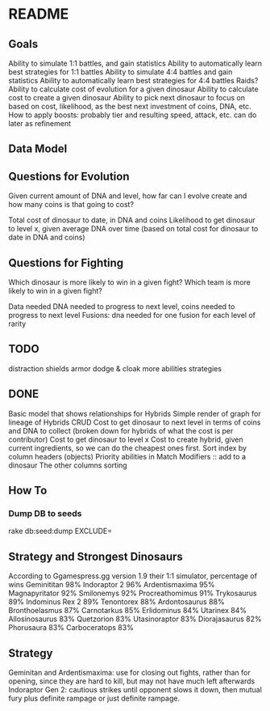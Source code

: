 # README
## Goals
Ability to simulate 1:1 battles, and gain statistics
Ability to automatically learn best strategies for 1:1 battles
Ability to simulate 4:4 battles and gain statistics
Ability to automatically learn best strategies for 4:4 battles
Raids?
Ability to calculate cost of evolution for a given dinosaur
Ability to calculate cost to create a given dinosaur
Ability to pick next dinosaur to focus on based on cost, likelihood, as the best next investment of coins, DNA, etc.
How to apply boosts: probably tier and resulting speed, attack, etc. can do later as refinement


## Data Model


## Questions for Evolution
Given current amount of DNA and level, how far can I evolve create and how many coins is that going to cost?

Total cost of dinosaur to date, in DNA and coins
Likelihood to get dinosaur to level x, given average DNA over time (based on total cost for dinosaur to date in DNA and coins)

## Questions for Fighting
Which dinosaur is more likely to win in a given fight?
Which team is more likely to win in a given fight?


Data needed
DNA needed to progress to next level, coins needed to progress to next level
Fusions: dna needed for one fusion for each level of rarity


## TODO
distraction
shields
armor
dodge & cloak
more abilities
strategies


## DONE
Basic model that shows relationships for Hybrids
Simple render of graph for lineage of Hybrids
CRUD
Cost to get dinosaur to next level in terms of coins and DNA to collect (broken down for hybrids of what the cost is per contributor)
Cost to get dinosaur to level x
Cost to create hybrid, given current ingredients, so we can do the cheapest ones first.
Sort index by column headers (objects)
Priority abilities in Match
Modifiers :: add to a dinosaur
The other columns sorting


## How To
### Dump DB to seeds
rake db:seed:dump EXCLUDE=

## Strategy and Strongest Dinosaurs
According to Ggamespress.gg version 1.9 their 1:1 simulator, percentage of wins
Geminititan 98%
Indoraptor 2 96%
Ardentismaxima 95%
Magnapyritator 92%
Smilonemys 92%
Procreathomimus 91%
Trykosaurus 89%
Indominus Rex 2 89%
Tenontorex 88%
Ardontosaurus 88%
Bronthoelasmus 87%
Carnotarkus 85%
Erlidominus 84%
Utarinex 84%
Allosinosaurus 83%
Quetzorion 83%
Utasinoraptor 83%
Diorajasaurus 82%
Phorusaura 83%
Carboceratops 83%


## Strategy
Geminitan and Ardentismaxima: use for closing out fights, rather than for opening, since they are hard to kill, but may not have much left afterwards
Indoraptor Gen 2: cautious strikes until opponent slows it down, then mutual fury plus definite rampage or just definite rampage.
